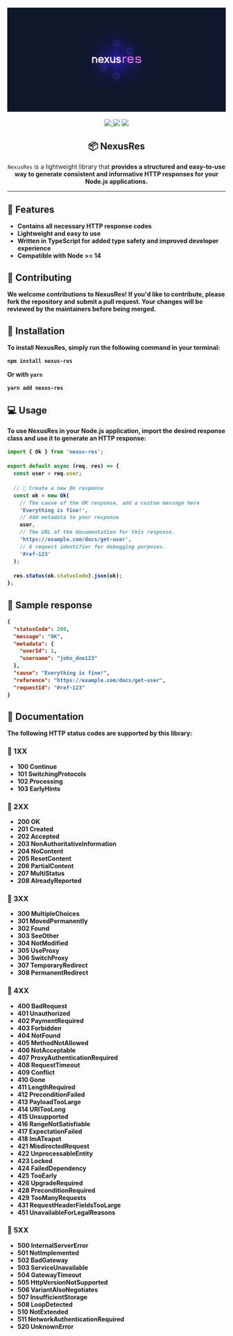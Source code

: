 <p align="center">
  <img src="./assets/banner.png" width="512px">

</p>

<p align="center">
  <a href="https://github.com/adevinwild/nexus-res/actions/workflows/main.yml" title="CI">
    <img src="https://github.com/adevinwild/nexus-res/actions/workflows/main.yml/badge.svg?branch=main" />
  </a>
  <img src="https://img.shields.io/node/v/nexus-res">
  <img src="https://img.shields.io/npm/types/nexus-res">
  
</p>

<h2 align="center">📦 NexusRes</h2>
<p align="center">
  <code>NexusRes</code> is a lightweight library that <b>provides a structured and easy-to-use way to generate consistent and informative HTTP responses for your Node.js applications.
</p>

---

## 🚀 Features

- Contains all necessary HTTP response codes
- Lightweight and easy to use
- Written in TypeScript for added type safety and improved developer experience
- Compatible with Node >= 14

## 🤝 Contributing

We welcome contributions to NexusRes! If you'd like to contribute, please fork the repository and submit a pull request. Your changes will be reviewed by the maintainers before being merged.

## 💾 Installation

To install NexusRes, simply run the following command in your terminal:

```bash
npm install nexus-res
```

**Or with `yarn`**

```bash
yarn add nexus-res
```

## 💻 Usage

To use NexusRes in your Node.js application, import the desired response class and use it to generate an HTTP response:

```ts
import { Ok } from 'nexus-res';

export default async (req, res) => {
  const user = req.user;

  // 🎉 Create a new Ok response
  const ok = new Ok(
    // The cause of the OK response, add a custom message here
    'Everything is fine!',
    // Add metadata to your response
    user,
    // The URL of the documentation for this response.
    'https://example.com/docs/get-user',
    // A request identifier for debugging purposes.
    '#ref-123'
  );

  res.status(ok.statusCode).json(ok);
};
```

## 💬 Sample response

```json
{
  "statusCode": 200,
  "message": "OK",
  "metadata": {
    "userId": 1,
    "username": "john_doe123"
  },
  "cause": "Everything is fine!",
  "reference": "https://example.com/docs/get-user",
  "requestId": "#ref-123"
}
```

## 📖 Documentation

The following HTTP status codes are supported by this library:

### 📍 1XX

- **100** Continue
- **101** SwitchingProtocols
- **102** Processing
- **103** EarlyHints

### 📍 2XX

- **200** OK
- **201** Created
- **202** Accepted
- **203** NonAuthoritativeInformation
- **204** NoContent
- **205** ResetContent
- **206** PartialContent
- **207** MultiStatus
- **208** AlreadyReported

### 📍 3XX

- **300** MultipleChoices
- **301** MovedPermanently
- **302** Found
- **303** SeeOther
- **304** NotModified
- **305** UseProxy
- **306** SwitchProxy
- **307** TemporaryRedirect
- **308** PermanentRedirect

### 📍 4XX

- **400** BadRequest
- **401** Unauthorized
- **402** PaymentRequired
- **403** Forbidden
- **404** NotFound
- **405** MethodNotAllowed
- **406** NotAcceptable
- **407** ProxyAuthenticationRequired
- **408** RequestTimeout
- **409** Conflict
- **410** Gone
- **411** LengthRequired
- **412** PreconditionFailed
- **413** PayloadTooLarge
- **414** URITooLong
- **415** Unsupported
- **416** RangeNotSatisfiable
- **417** ExpectationFailed
- **418** ImATeapot
- **421** MisdirectedRequest
- **422** UnprocessableEntity
- **423** Locked
- **424** FailedDependency
- **425** TooEarly
- **426** UpgradeRequired
- **428** PreconditionRequired
- **429** TooManyRequests
- **431** RequestHeaderFieldsTooLarge
- **451** UnavailableForLegalReasons

### 📍 **5XX**

- **500** InternalServerError
- **501** NotImplemented
- **502** BadGateway
- **503** ServiceUnavailable
- **504** GatewayTimeout
- **505** HttpVersionNotSupported
- **506** VariantAlsoNegotiates
- **507** InsufficientStorage
- **508** LoopDetected
- **510** NotExtended
- **511** NetworkAuthenticationRequired
- **520** UnknownError
